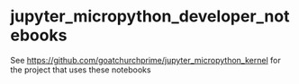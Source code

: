 # jupyter_micropython_developer_notebooks

See https://github.com/goatchurchprime/jupyter_micropython_kernel for the 
project that uses these notebooks
